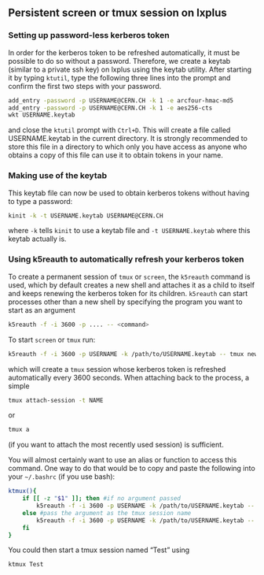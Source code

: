 ## Persistent screen or tmux session on lxplus

### Setting up password-less kerberos token

In order for the kerberos token to be refreshed automatically, it must be possible to do so without a password.
Therefore, we create a keytab (similar to a private ssh key) on lxplus using the keytab utility. After starting it by typing `ktutil`, type the following three lines into the prompt and confirm the first two steps with your password.
```bash
add_entry -password -p USERNAME@CERN.CH -k 1 -e arcfour-hmac-md5
add_entry -password -p USERNAME@CERN.CH -k 1 -e aes256-cts
wkt USERNAME.keytab
```
and close the `ktutil` prompt with `Ctrl+D`.
This will create a file called USERNAME.keytab in the current directory. It is strongly recommended to store this file in a directory to which only you have access as anyone who obtains a copy of this file can use it to obtain tokens in your name.
### Making use of the keytab
This keytab file can now be used to obtain kerberos tokens without having to type a password:
```bash
kinit -k -t USERNAME.keytab USERNAME@CERN.CH
```
where `-k` tells `kinit` to use a keytab file and `-t USERNAME.keytab` where this keytab actually is.
### Using k5reauth to automatically refresh your kerberos token
To create a permanent session of `tmux` or `screen`, the `k5reauth` command is used, which by default creates a new shell and attaches it as a child to itself and keeps renewing the kerberos token for its children. `k5reauth` can start processes other than a new shell by specifying the program you want to start as an argument
```bash
k5reauth -f -i 3600 -p .... -- <command>
```
To start `screen` or `tmux` run:
```bash
k5reauth -f -i 3600 -p USERNAME -k /path/to/USERNAME.keytab -- tmux new-session -s NAME
```
which will create a `tmux` session whose kerberos token is refreshed automatically every 3600 seconds. When attaching back to the process, a simple
```bash
tmux attach-session -t NAME
```
or
```bash
tmux a
```
(if you want to attach the most recently used session) is sufficient.

You will almost certainly want to use an alias or function to access this command. One way to do that would be to copy and paste the following into your `~/.bashrc` (if you use bash):
```bash
ktmux(){
    if [[ -z "$1" ]]; then #if no argument passed
        k5reauth -f -i 3600 -p USERNAME -k /path/to/USERNAME.keytab -- tmux new-session
    else #pass the argument as the tmux session name
        k5reauth -f -i 3600 -p USERNAME -k /path/to/USERNAME.keytab -- tmux new-session -s $1
    fi
}
```
You could then start a tmux session named “Test” using
```bash
ktmux Test
```
